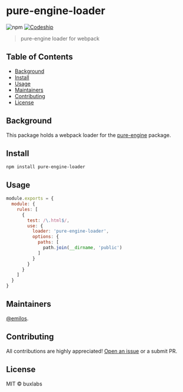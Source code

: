 # pure-engine-loader

![npm](https://img.shields.io/npm/v/pure-engine-loader.svg) [![Codeship](https://img.shields.io/codeship/d449ed60-1d63-0137-4301-5aea4b3287ff.svg)](https://app.codeship.com/projects/329031)

>  pure-engine loader for webpack

## Table of Contents

- [Background](#background)
- [Install](#install)
- [Usage](#usage)
- [Maintainers](#maintainers)
- [Contributing](#contributing)
- [License](#license)

## Background

This package holds a webpack loader for the [pure-engine](https://github.com/buxlabs/pure-engine) package.

## Install

```
npm install pure-engine-loader
```

## Usage

```js
module.exports = {
  module: {
    rules: [
      {
        test: /\.html$/,
        use: {
          loader: 'pure-engine-loader',
          options: {
            paths: [
              path.join(__dirname, 'public')
            ]
          }
        }
      }
    ]
  }
}

```

## Maintainers

[@emilos](https://github.com/emilos).

## Contributing

All contributions are highly appreciated! [Open an issue](https://github.com/buxlabs/tris-loader/issues/new) or a submit PR.

## License

MIT © buxlabs
